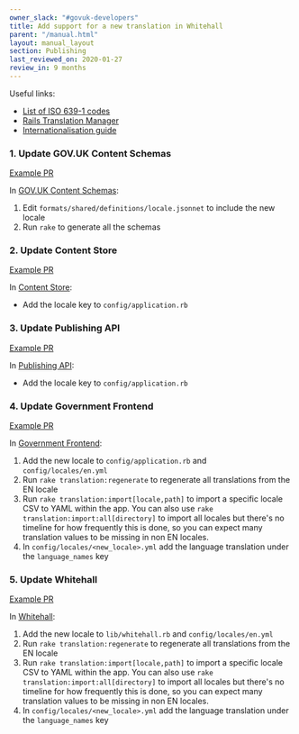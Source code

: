 ```yaml
---
owner_slack: "#govuk-developers"
title: Add support for a new translation in Whitehall
parent: "/manual.html"
layout: manual_layout
section: Publishing
last_reviewed_on: 2020-01-27
review_in: 9 months
---
```


Useful links:

- [List of ISO 639-1 codes](https://en.wikipedia.org/wiki/List_of_ISO_639-1_codes)
- [Rails Translation Manager](https://github.com/alphagov/rails_translation_manager)
- [Internationalisation guide](https://github.com/alphagov/whitehall/blob/master/docs/internationalisation_guide.md)

### 1. Update GOV.UK Content Schemas

[Example PR](https://github.com/alphagov/govuk-content-schemas/pull/906)


In [GOV.UK Content Schemas](https://github.com/alphagov/govuk-content-schemas):

1. Edit `formats/shared/definitions/locale.jsonnet` to include the new locale
2. Run `rake` to generate all the schemas

### 2. Update Content Store

[Example PR](https://github.com/alphagov/content-store/pull/580)

In [Content Store](https://github.com/alphagov/content-store):

* Add the locale key to `config/application.rb`

### 3. Update Publishing API

[Example PR](https://github.com/alphagov/publishing-api/pull/1524)

In [Publishing API](https://github.com/alphagov/publishing-api):

* Add the locale key to `config/application.rb`

### 4. Update Government Frontend

[Example PR](https://github.com/alphagov/government-frontend/pull/1382)

In [Government Frontend](https://github.com/alphagov/government-frontend):

1. Add the new locale to `config/application.rb` and `config/locales/en.yml`
2. Run `rake translation:regenerate` to regenerate all translations from the EN locale
3. Run `rake translation:import[locale,path]` to import a specific locale CSV to YAML within the app. You can also use `rake translation:import:all[directory]` to import all locales but there's no timeline for how frequently this is done, so you can expect many translation values to be missing in non EN locales.
4. In `config/locales/<new_locale>.yml` add the language translation under the `language_names` key

### 5. Update Whitehall

[Example PR](https://github.com/alphagov/whitehall/pull/4861)

In [Whitehall](https://github.com/alphagov/whitehall):

1. Add the new locale to `lib/whitehall.rb` and `config/locales/en.yml`
2. Run `rake translation:regenerate` to regenerate all translations from the EN locale
3. Run `rake translation:import[locale,path]` to import a specific locale CSV to YAML within the app. You can also use `rake translation:import:all[directory]` to import all locales but there's no timeline for how frequently this is done, so you can expect many translation values to be missing in non EN locales.
4. In `config/locales/<new_locale>.yml` add the language translation under the `language_names` key
